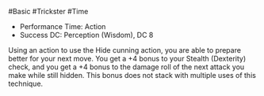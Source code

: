 #Basic #Trickster #Time
 
- Performance Time: Action
- Success DC: Perception (Wisdom), DC 8
 
Using an action to use the Hide cunning action, you are able to prepare better for your next move. You get a +4 bonus to your Stealth (Dexterity) check, and you get a +4 bonus to the damage roll of the next attack you make while still hidden. This bonus does not stack with multiple uses of this technique.